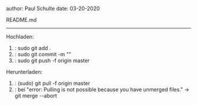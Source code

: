 author: Paul Schulte
date: 03-20-2020

README.md

------------------------------------------------------------------------------------

Hochladen:
1. : sudo git add .
2. : sudo git commit -m ""
3. : sudo git push -f origin master


Herunterladen:
1. : (sudo) git pull -f origin master
2. : bei "error: Pulling is not possible because you have unmerged files."
     -> git merge --abort
